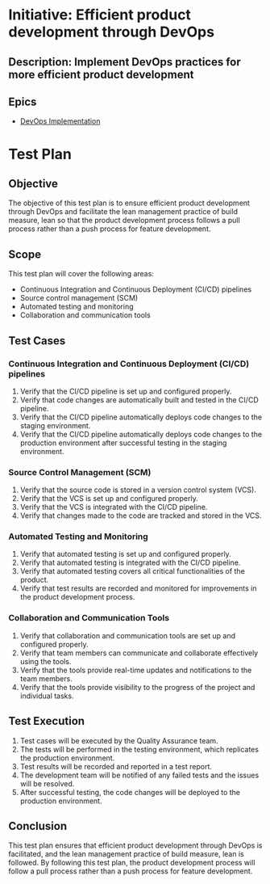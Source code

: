 # Initiative: Efficient product development through DevOps
## Description: Implement DevOps practices for more efficient product development
## Epics
* [DevOps Implementation](../../theme_1/initiatives/epics/epic_DevOps_implementation.md)

# Test Plan

## Objective
The objective of this test plan is to ensure efficient product development through DevOps and facilitate the lean management practice of build measure, lean so that the product development process follows a pull process rather than a push process for feature development.

## Scope
This test plan will cover the following areas:
- Continuous Integration and Continuous Deployment (CI/CD) pipelines
- Source control management (SCM)
- Automated testing and monitoring
- Collaboration and communication tools

## Test Cases

### Continuous Integration and Continuous Deployment (CI/CD) pipelines
1. Verify that the CI/CD pipeline is set up and configured properly.
2. Verify that code changes are automatically built and tested in the CI/CD pipeline.
3. Verify that the CI/CD pipeline automatically deploys code changes to the staging environment.
4. Verify that the CI/CD pipeline automatically deploys code changes to the production environment after successful testing in the staging environment.

### Source Control Management (SCM)
1. Verify that the source code is stored in a version control system (VCS).
2. Verify that the VCS is set up and configured properly.
3. Verify that the VCS is integrated with the CI/CD pipeline.
4. Verify that changes made to the code are tracked and stored in the VCS.

### Automated Testing and Monitoring
1. Verify that automated testing is set up and configured properly.
2. Verify that automated testing is integrated with the CI/CD pipeline.
3. Verify that automated testing covers all critical functionalities of the product.
4. Verify that test results are recorded and monitored for improvements in the product development process.

### Collaboration and Communication Tools
1. Verify that collaboration and communication tools are set up and configured properly.
2. Verify that team members can communicate and collaborate effectively using the tools.
3. Verify that the tools provide real-time updates and notifications to the team members.
4. Verify that the tools provide visibility to the progress of the project and individual tasks.

## Test Execution
1. Test cases will be executed by the Quality Assurance team.
2. The tests will be performed in the testing environment, which replicates the production environment.
3. Test results will be recorded and reported in a test report.
4. The development team will be notified of any failed tests and the issues will be resolved.
5. After successful testing, the code changes will be deployed to the production environment.

## Conclusion
This test plan ensures that efficient product development through DevOps is facilitated, and the lean management practice of build measure, lean is followed. By following this test plan, the product development process will follow a pull process rather than a push process for feature development.